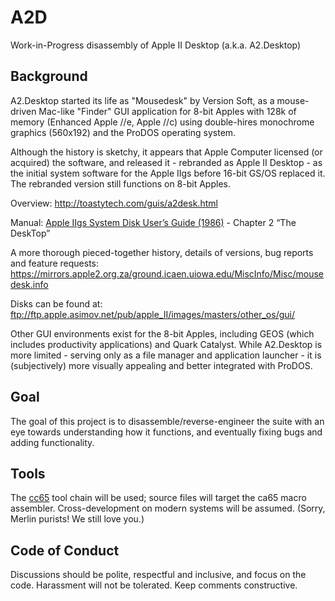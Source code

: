 # A2D

Work-in-Progress disassembly of Apple II Desktop (a.k.a. A2.Desktop)

## Background

A2.Desktop started its life as "Mousedesk" by Version Soft, as a mouse-driven
Mac-like "Finder" GUI application for 8-bit Apples with 128k of memory
(Enhanced Apple //e, Apple //c) using double-hires monochrome graphics
(560x192) and the ProDOS operating system.

Although the history is sketchy, it appears that Apple Computer licensed
(or acquired) the software, and released it - rebranded as Apple II Desktop -
as the initial system software for the Apple IIgs before 16-bit GS/OS
replaced it. The rebranded version still functions on 8-bit Apples.

Overview: http://toastytech.com/guis/a2desk.html

Manual: [Apple IIgs System Disk User’s Guide (1986)](ftp://ftp.apple.asimov.net/pub/apple_II/documentation/misc/Apple%20IIgs%20System%20Disk%20Users%20Guide%20(1986).pdf) - Chapter 2 “The DeskTop”

A more thorough pieced-together history, details of versions, bug reports and feature requests: https://mirrors.apple2.org.za/ground.icaen.uiowa.edu/MiscInfo/Misc/mousedesk.info

Disks can be found at:
ftp://ftp.apple.asimov.net/pub/apple_II/images/masters/other_os/gui/

Other GUI environments exist for the 8-bit Apples, including GEOS (which includes
productivity applications) and Quark Catalyst. While A2.Desktop is more limited -
serving only as a file manager and application launcher - it is (subjectively)
more visually appealing and better integrated with ProDOS.

## Goal

The goal of this project is to disassemble/reverse-engineer the suite
with an eye towards understanding how it functions, and eventually fixing
bugs and adding functionality.

## Tools

The [cc65](http://cc65.github.io/cc65/) tool chain will be used; source files will
target the ca65 macro assembler. Cross-development on modern systems will be assumed.
(Sorry, Merlin purists! We still love you.)

## Code of Conduct

Discussions should be polite, respectful and inclusive, and focus on the code.
Harassment will not be tolerated. Keep comments constructive.

